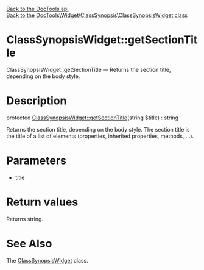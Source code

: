 [Back to the DocTools api](https://github.com/lingtalfi/DocTools/blob/master/doc/api/DocTools.md)<br>
[Back to the DocTools\Widget\ClassSynopsis\ClassSynopsisWidget class](https://github.com/lingtalfi/DocTools/blob/master/doc/api/DocTools/Widget/ClassSynopsis/ClassSynopsisWidget.md)


ClassSynopsisWidget::getSectionTitle
================



ClassSynopsisWidget::getSectionTitle — Returns the section title, depending on the body style.




Description
================


protected [ClassSynopsisWidget::getSectionTitle](https://github.com/lingtalfi/DocTools/blob/master/doc/api/DocTools/Widget/ClassSynopsis/ClassSynopsisWidget/getSectionTitle.md)(string $title) : string




Returns the section title, depending on the body style.
The section title is the title of a list of elements (properties, inherited properties, methods, ...).




Parameters
================


- title

    


Return values
================

Returns string.







See Also
================

The [ClassSynopsisWidget](https://github.com/lingtalfi/DocTools/blob/master/doc/api/DocTools/Widget/ClassSynopsis/ClassSynopsisWidget.md) class.
